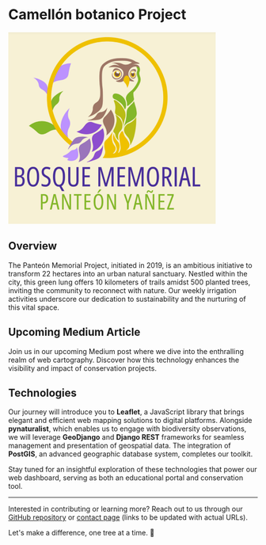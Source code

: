 # Camellón botanico  Project
![Logo Variant 1](logos/memorial.png)

## Overview
The Panteón Memorial Project, initiated in 2019, is an ambitious initiative to transform 22 hectares into an urban natural sanctuary. Nestled within the city, this green lung offers 10 kilometers of trails amidst 500 planted trees, inviting the community to reconnect with nature. Our weekly irrigation activities underscore our dedication to sustainability and the nurturing of this vital space.

## Upcoming Medium Article
Join us in our upcoming Medium post where we dive into the enthralling realm of web cartography. Discover how this technology enhances the visibility and impact of conservation projects.

## Technologies
Our journey will introduce you to **Leaflet**, a JavaScript library that brings elegant and efficient web mapping solutions to digital platforms. Alongside **pynaturalist**, which enables us to engage with biodiversity observations, we will leverage **GeoDjango** and **Django REST** frameworks for seamless management and presentation of geospatial data. The integration of **PostGIS**, an advanced geographic database system, completes our toolkit.

Stay tuned for an insightful exploration of these technologies that power our web dashboard, serving as both an educational portal and conservation tool.

---

Interested in contributing or learning more? Reach out to us through our [GitHub repository](#) or [contact page](#) (links to be updated with actual URLs).

Let's make a difference, one tree at a time. 🌳
